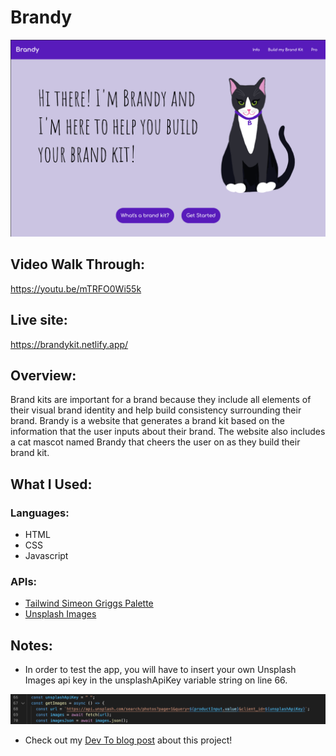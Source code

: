 # Brandy

![Brandy Screenshot](images/brandyScreenshot.png)

## Video Walk Through:

https://youtu.be/mTRFO0Wi55k

## Live site:

https://brandykit.netlify.app/

## Overview:

Brand kits are important for a brand because they include all elements of their visual brand identity and help build consistency surrounding their brand. Brandy is a website that generates a brand kit based on the information that the user inputs about their brand. The website also includes a cat mascot named Brandy that cheers the user on as they build their brand kit.

## What I Used:

### Languages:

- HTML
- CSS
- Javascript

### APIs:

- [Tailwind Simeon Griggs Palette](https://tailwind.simeongriggs.dev/brand/2522FC)
- [Unsplash Images](https://unsplash.com/developers)

## Notes:

- In order to test the app, you will have to insert your own Unsplash Images api key in the unsplashApiKey variable string on line 66.

![API Key Screenshot](images/unsplashApiKey.png)

- Check out my [Dev To blog post](https://dev.to/ciaracloud/cats-and-apis-3h8o) about this project!
